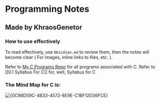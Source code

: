 # Programming Notes

## Made by KhraosGenetor

### How to use effectively

To read effectively, use ``Obsidian.md`` to review them, then the notes will become clear ( For images, inline links to files, etc. ).

Refer to [My C Programs Repo](https://github.com/khraosgenetor/CPrograms) for all programs associated with C.
Refer to [[0.1 Syllabus For C]] for, well, Syllabus for C

### The Mind Map for C is:
![{0C98D59C-4B33-4572-8E9E-C1BF12D36FCE}](https://github.com/user-attachments/assets/436b136e-67a5-4fcf-bac8-a0543fc4263b)
